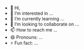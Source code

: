- 👋 Hi, 
- 👀 I’m interested in ...
- 🌱 I’m currently learning ...
- 💞️ I’m looking to collaborate on ...
- 📫 How to reach me ...
- 😄 Pronouns: ...
- ⚡ Fun fact: ...

<!---
mebraaz/mebraaz is a ✨ special ✨ repository because its `README.md` (this file) appears on your GitHub profile.
You can click the Preview link to take a look at your changes.
--->
